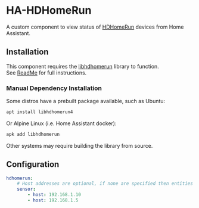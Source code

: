 # HA-HDHomeRun

A custom component to view status of [HDHomeRun](https://www.silicondust.com/hdhomerun/) devices from Home Assistant.

## Installation

This component requires the [libhdhomerun](https://github.com/Silicondust/libhdhomerun) library to function.  
See [ReadMe](https://github.com/Berserkir-Wolf/ha-hdhomerun/blob/master/README.md) for full instructions.  

### Manual Dependency Installation

Some distros have a prebuilt package available, such as Ubuntu:

```bash
apt install libhdhomerun4
```

Or Alpine Linux (i.e. Home Assistant docker):

```bash
apk add libhdhomerun
```

Other systems may require building the library from source.

## Configuration

```yml
hdhomerun:
    # Host addresses are optional, if none are specified then entities will be populated by network discovery.
    sensor:
        - host: 192.168.1.10
        - host: 192.168.1.5
```
